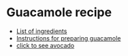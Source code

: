 # Guacamole recipe
 
 - [List of ingredients](ingredients.md)
 - [Instructions for preparing guacamole](instructions.md)
 - [click to see avocado](http://cdn0.thetruthaboutknives.com/wp-content/uploads/2017/05/hmaimg2.png)
